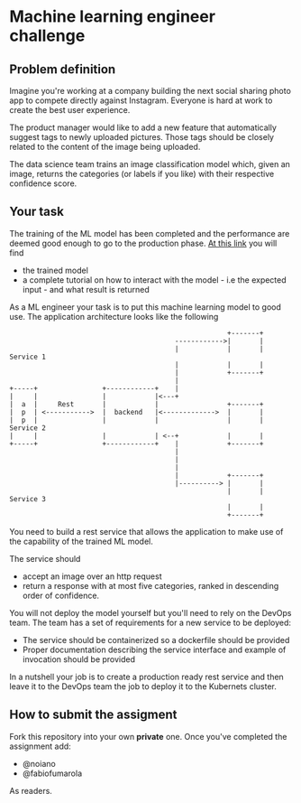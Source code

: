 # Machine learning engineer challenge

## Problem definition  

Imagine you're working at a company building the next social sharing photo app to compete directly against Instagram. Everyone is hard at work to create the best user experience.

The product manager would like to add a new feature that automatically suggest tags to newly uploaded pictures. Those tags should be closely related to the content of the image being uploaded.

The data science team trains an image classification model which, given an image, returns the categories (or labels if you like) with their respective confidence score.

## Your task

The training of the ML model has been completed and the performance are deemed good enough to go to the production phase. [At this link](https://pytorch.org/hub/pytorch_vision_resnet/) you will find

- the trained model
- a complete tutorial on how to interact with the model - i.e the expected input - and what result is returned

As a ML engineer your task is to put this machine learning model to good use. The application architecture looks like the following

```text
                                                      +-------+                             
                                         ------------>|       |                             
                                         |            |       | Service 1                   
                                         |            |       |                             
                                         |            +-------+                             
                                         |                                                  
+-----+                +------------+    |                                                  
|     |                |            |<---+                                                  
|  a  |     Rest       |            |                 +-------+                             
|  p  | <----------->  |  backend   |<------------->  |       |                             
|  p  |                |            |                 |       | Service 2                   
|     |                |            | <--+            |       |                             
+-----+                +------------+    |            +-------+                             
                                         |                                                  
                                         |                                                  
                                         |                                                  
                                         |            +-------+                             
                                         |----------> |       |                             
                                                      |       | Service 3                   
                                                      |       |                             
                                                      +-------+                             
```

You need to build a rest service that allows the application to make use of the capability of the trained ML model.

The service should

- accept an image over an http request
- return a response with at most five categories, ranked in descending order of confidence.

You will not deploy the model yourself but you'll need to rely on the DevOps team. The team has a set of requirements for a new service to be deployed:

- The service should be containerized so a dockerfile should be provided
- Proper documentation describing the service interface and example of invocation should be provided

In a nutshell your job is to create a production ready rest service and then leave it to the DevOps team the job to deploy it to the Kubernets cluster.

## How to submit the assigment

Fork this repository into your own **private** one. Once you've completed the assignment add:

- @noiano
- @fabiofumarola

As readers.
